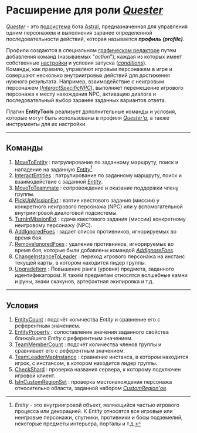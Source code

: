 # **Расширение для роли [*Quester*](./General/Glossary-RU.md#ref-Quester)**

[*Quester*](./General/Glossary-RU.md#ref-Quester) - это [подсистема](https://www.neverwinter-bot.com/forums/viewtopic.php?p=43900#p43900) бота [Astral](https://www.neverwinter-bot.com/forums/index.php), предназначенная для управления одним персонажем и выполнения заранее определенной последовательности действий, которая называется ***профиль (рrofile)***.

Профили создаются в специальном [графическом редакторе](https://www.neverwinter-bot.com/forums/viewtopic.php?p=43901#p43901) путем добавления команд (называемых "*action*"), каждая из которых имеет собственные [настройки](https://www.neverwinter-bot.com/forums/viewtopic.php?p=43902#p43902) и условия запуска ([*conditions*](https://www.neverwinter-bot.com/forums/viewtopic.php?p=43910#p43910)). <br/>
Команды, как правило, управляют игровым персонажем в игре и совершают несколько внутриигровых действий для достижения нужного результата. Например, взаимодействие с неигровым персонажем ([*InteractSpecificNPC*](Actions/Astral-Actions-RU.md#ref-InteractSpecificNPC)), выполняет перемещение игрового персонажа к месту нахождения NPC, активацию диалога и последовательный выбор заранее заданных вариантов ответа.

Плагин **EntityTools** реализует дополнительные команды и условия, которые могут быть использованы в профиля [*Quester'a*](./General/Glossary-RU.md#ref-Quester), а также инструменты для их настройки.

---

## **Команды**
1. [MoveToEntity](Actions/MoveToEntity-RU.md) : патрулирование по заданному маршруту, поиск и нападение на заданную [*Entity*](../../EntityToolsDocs/General/EntityIdentification-RU.md)[^1].
2. [InteractEntities](Actions/InteractEntities-RU.md) : патрулирование по заданному маршруту, поиск и взаимодействие с заданной [*Entity*](../../EntityToolsDocs/General/EntityIdentification-RU.md).
3. [MoveToTeammate](Actions/MoveToTeammate-RU.md) : сопровождение и оказание поддержки члену группы.
4. [PickUpMissionExt](Actions/PickUpMissionExt-RU.md) : взятие квестового задания (миссии) у конкретного неигрового персонажа (NPC) или у вспомогательной внутриигровой диалоговой подсистемы.
5. [TurnInMissionExt](Actions/TurnInMissionExt-RU.md) : сдача квестового задания (миссии) конкретному неигровому персонажу (NPC).
6. [AddIgnoredFoes](Actions/AddIgnoredFoes-RU.md) : задает список противников, игнорируемых во время боя.
7. [RemoveIgnoredFoes](Actions/RemoveIgnoredFoes-RU.md) : удаление противников, игнорируемых во время боя, которые были добавлены командой [*AddIgnoreFoes*](./RemoveIgnoredFoes-RU.md).
8. [ChangeInstanceToLeader](Actions/ChangeInstanceToLeader-RU.md) : переход игрового персонажа на инстанс текущей карты, в котором находится лидер группы.
9. [UpgradeItem](Actions/UpgradeItem-RU.md) : Повышение ранга (уровня) предмета, заданного идентификатором. К таким предметам относятся волшебные камни и руны, знаки скакунов, артефактная экипировка и т.д.

---

## **Условия**
1. [EntityCount](Conditions/EntityCount-RU.md) : подсчёт количества *Entity* и сравнение его с референтным значением.
2. [EntityProperty](Conditions/EntityProperty-RU.md) : сопоставление значения заданного свойства ближайшего *Entity* с референтным значением.
3. [TeamMemberCount](Conditions/TeamMemberCount-RU.md) : подсчёт количества членов группы и сравнивает его с референтным значением.
4. [TeamLeaderMapInstance](Conditions/TeamLeaderMapInstance-RU.md) : сравнение инстанса, в котором находится игрок, с инстансом, в котором находится лидер группы.
5. [CheckShard](Conditions/CheckShard-RU.md) : проверка названия сервера, к которому подключен игровой клиент.
6. [IsInCustomRegionSet](Conditions/IsInCustomRegionSet-RU.md) : проверка местонахождения персонажа относительно области, заданной набором [*CustomRegion'ов*](../General/Glossary-RU.md#ref-CustomRegions).

[^1]: *Entity* - это внутриигровой объект, являющийся частью игрового процесса или декорацией. К *Entity* относятся все игровые или неигровые персонажи, спутники, противники и босы подземелий, некоторые предметы интерьера, порталы и т.д.